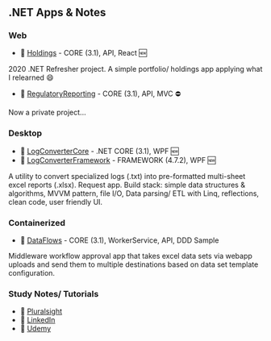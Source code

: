 #  

## .NET Apps & Notes

### Web

- :link: [Holdings](Web/Holdings/) - CORE (3.1), API, React :new:

2020 .NET Refresher project. A simple portfolio/ holdings app applying what I relearned :smile:

- :link: [RegulatoryReporting](Web/RegulatoryReporting/) - CORE (3.1), API, MVC :no_entry:

Now a private project...

### Desktop

- :link: [LogConverterCore](WPF/LogConverter/ConvertToExcel/) - .NET CORE (3.1), WPF :new:
- :link: [LogConverterFramework](WPF/LogConverter/LogConverterFramework/) - FRAMEWORK (4.7.2), WPF :new:

A utility to convert specialized logs (.txt) into pre-formatted multi-sheet excel reports (.xlsx). Request app. Build stack: simple data structures & algorithms, MVVM pattern, file I/O, Data parsing/ ETL with Linq, reflections, clean code, user friendly UI.

### Containerized

- :link: [DataFlows](Container/DataFlows/) - CORE (3.1), WorkerService, API, DDD Sample

Middleware workflow approval app that takes excel data sets via webapp uploads and send them to multiple destinations based on data set template configuration.

### Study Notes/ Tutorials

- :link: [Pluralsight](Learn/PluralSight/)
- :link: [LinkedIn](Learn/LinkedIn/)
- :link: [Udemy](Learn/Udemy/)